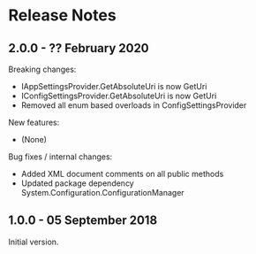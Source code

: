 # Release Notes

## 2.0.0 - ?? February 2020

Breaking changes:
- IAppSettingsProvider.GetAbsoluteUri is now GetUri
- IConfigSettingsProvider.GetAbsoluteUri is now GetUri
- Removed all enum based overloads in ConfigSettingsProvider

New features:
- (None)

Bug fixes / internal changes:
- Added XML document comments on all public methods
- Updated package dependency System.Configuration.ConfigurationManager

## 1.0.0 - 05 September 2018

Initial version.

